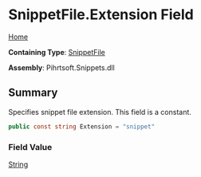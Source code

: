 # SnippetFile\.Extension Field

[Home](../../../../README.md)

**Containing Type**: [SnippetFile](../README.md)

**Assembly**: Pihrtsoft\.Snippets\.dll

## Summary

Specifies snippet file extension\. This field is a constant\.

```csharp
public const string Extension = "snippet"
```

### Field Value

[String](https://docs.microsoft.com/en-us/dotnet/api/system.string)

